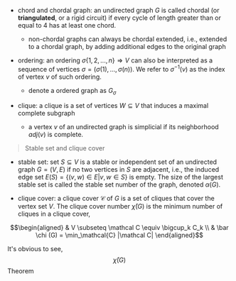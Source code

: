 

- chord and chordal graph: an undirected graph $G$ is called chordal (or **triangulated**, or a rigid circuit) if every cycle of length greater than or equal to 4 has at least one chord.
  - non-chordal graphs can always be chordal extended, i.e., extended to a chordal graph, by adding additional edges to the original graph

- ordering: an ordering $\sigma \{1, 2, ... , n\} \Rightarrow V$ can also be interpreted as a sequence of vertices $\sigma = (\sigma(1), ... , \sigma(n))$. We refer to $\sigma^{−1} (v)$ as the index of vertex $v$ of such ordering.
  - denote a ordered graph as $G_\sigma$


- clique: a clique is a set of vertices $W \subseteq V$ that induces a maximal complete subgraph
  - a vertex $v$ of an undirected graph is simplicial if its neighborhood $adj(v)$ is complete.

> Stable set and clique cover

- stable set: set $S \subseteq V$ is a stable or independent set of an undirected graph $G = (V, E)$ if no two vertices in $S$ are adjacent, i.e., the induced edge set $E(S) = \{(v, w) \in E | v, w \in S\}$ is empty. The size of the largest stable set is called the stable set number of the graph, denoted $\alpha(G)$. 

- clique cover: a clique cover $\mathcal C$ of $G$ is a set of cliques that cover the vertex set $V$. The clique cover number $\bar \chi (G)$ is the minimum number of cliques in a clique cover,

$$\begin{aligned}
& V \subseteq \mathcal C \equiv \bigcup_k C_k \\
& \bar \chi (G) = \min_\mathcal{C} |\mathcal C|
\end{aligned}$$

It's obvious to see,
$$\bar \chi (G)$$
Theorem

